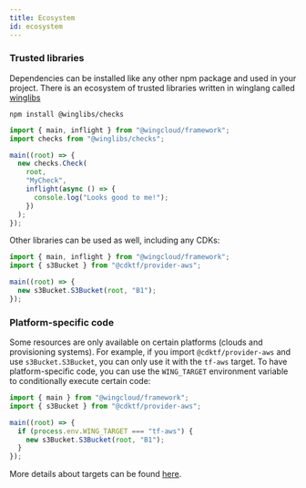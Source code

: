 ```yaml
---
title: Ecosystem
id: ecosystem
---
```


### Trusted libraries

Dependencies can be installed like any other npm package and used in your project.
There is an ecosystem of trusted libraries written in winglang called [winglibs](https://github.com/winglang/winglibs)

```shell
npm install @winglibs/checks
```

```ts
import { main, inflight } from "@wingcloud/framework";
import checks from "@winglibs/checks";

main((root) => {
  new checks.Check(
    root,
    "MyCheck",
    inflight(async () => {
      console.log("Looks good to me!");
    })
  );
});
```

Other libraries can be used as well, including any CDKs:

```ts
import { main, inflight } from "@wingcloud/framework";
import { s3Bucket } from "@cdktf/provider-aws";

main((root) => {
  new s3Bucket.S3Bucket(root, "B1");
});
```

### Platform-specific code

Some resources are only available on certain platforms (clouds and provisioning systems). For example, if you import `@cdktf/provider-aws` and use `s3Bucket.S3Bucket`, you can only use it with the `tf-aws` target. To have platform-specific code, you can use the `WING_TARGET` environment variable to conditionally execute certain code:

```ts
import { main } from "@wingcloud/framework";
import { s3Bucket } from "@cdktf/provider-aws";

main((root) => {
  if (process.env.WING_TARGET === "tf-aws") {
    new s3Bucket.S3Bucket(root, "B1");
  }
});
```

More details about targets can be found [here](../02-concepts/03-platforms.md).
